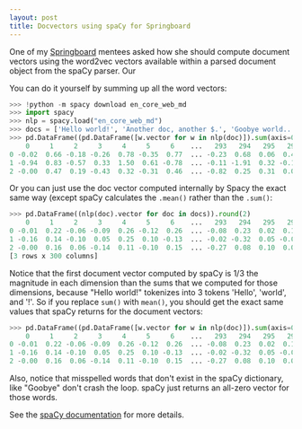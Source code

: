 ```yaml
---
layout: post
title: Docvectors using spaCy for Springboard
---
```


One of my [Springboard](springboard.com) mentees asked how she should compute document vectors using the word2vec vectors available within a parsed document object from the spaCy parser. Our

You can do it yourself by summing up all the word vectors:

```python
>>> !python -m spacy download en_core_web_md
>>> import spacy
>>> nlp = spacy.load("en_core_web_md")
>>> docs = ['Hello world!', 'Another doc, another $.', 'Goobye world...']
>>> pd.DataFrame((pd.DataFrame([w.vector for w in nlp(doc)]).sum(axis=0) for doc in docs))
    0     1     2     3     4     5     6    ...   293   294   295   296   297   298   299
0 -0.02  0.66 -0.18 -0.26  0.78 -0.35  0.77  ... -0.23  0.68  0.06  0.40  0.06 -0.58  0.60
1 -0.94  0.83 -0.57  0.33  1.50  0.61 -0.78  ... -0.11 -1.91  0.32 -0.19 -0.38 -1.28 -0.33
2 -0.00  0.47  0.19 -0.43  0.32 -0.31  0.46  ... -0.82  0.25  0.31  0.05  0.07  0.05  0.24
```

Or you can just use the doc vector computed internally by Spacy the exact same way (except spaCy calculates the `.mean()` rather than the `.sum()`:

```python
>>> pd.DataFrame((nlp(doc).vector for doc in docs)).round(2)
    0     1     2     3     4     5     6    ...   293   294   295   296   297   298   299
0 -0.01  0.22 -0.06 -0.09  0.26 -0.12  0.26  ... -0.08  0.23  0.02  0.13  0.02 -0.19  0.20
1 -0.16  0.14 -0.10  0.05  0.25  0.10 -0.13  ... -0.02 -0.32  0.05 -0.03 -0.06 -0.21 -0.06
2 -0.00  0.16  0.06 -0.14  0.11 -0.10  0.15  ... -0.27  0.08  0.10  0.02  0.02  0.02  0.08
[3 rows x 300 columns]
```

Notice that the first document vector computed by spaCy is 1/3 the magnitude in each dimension than the sums that we computed for those dimensions, because "Hello world!" tokenizes into 3 tokens 'Hello', 'world', and '!'. So if you replace `sum()` with `mean()`, you should get the exact same values that spaCy returns for the document vectors:

```python
>>> pd.DataFrame((pd.DataFrame([w.vector for w in nlp(doc)]).sum(axis=0) for doc in docs))
    0     1     2     3     4     5     6    ...   293   294   295   296   297   298   299
0 -0.01  0.22 -0.06 -0.09  0.26 -0.12  0.26  ... -0.08  0.23  0.02  0.13  0.02 -0.19  0.20
1 -0.16  0.14 -0.10  0.05  0.25  0.10 -0.13  ... -0.02 -0.32  0.05 -0.03 -0.06 -0.21 -0.06
2 -0.00  0.16  0.06 -0.14  0.11 -0.10  0.15  ... -0.27  0.08  0.10  0.02  0.02  0.02  0.08
```

Also, notice that misspelled words that don't exist in the spaCy dictionary, like "Goobye" don't crash the loop. spaCy just returns an all-zero vector for those words.

See the [spaCy documentation](https://spacy.io/usage/vectors-similarity) for more details.
